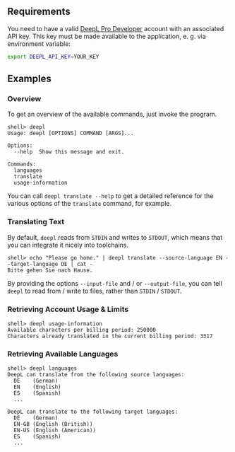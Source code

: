 ## Requirements

You need to have a valid [DeepL Pro Developer](https://www.deepl.com/pro#developer) account
with an associated API key. This key must be made available to the application, e. g. via
environment variable:

```bash
export DEEPL_API_KEY=YOUR_KEY
```

## Examples

### Overview

To get an overview of the available commands, just invoke the program.

```text
shell> deepl
Usage: deepl [OPTIONS] COMMAND [ARGS]...

Options:
  --help  Show this message and exit.

Commands:
  languages
  translate
  usage-information
```

You can call `deepl translate --help` to get a detailed reference for the various options of the
`translate` command, for example.

### Translating Text

By default, `deepl` reads from `STDIN` and writes to `STDOUT`, which means that you can integrate
it nicely into toolchains.

```text
shell> echo "Please go home." | deepl translate --source-language EN --target-language DE | cat -
Bitte gehen Sie nach Hause.
```

By providing the options `--input-file` and / or `--output-file`, you can tell `deepl` to
read from / write to files, rather than `STDIN` / `STDOUT`.

### Retrieving Account Usage & Limits

```text
shell> deepl usage-information
Available characters per billing period: 250000
Characters already translated in the current billing period: 3317
```

### Retrieving Available Languages

```text
shell> deepl languages
DeepL can translate from the following source languages:
  DE    (German)
  EN    (English)
  ES    (Spanish)
  ...

DeepL can translate to the following target languages:
  DE    (German)
  EN-GB (English (British))
  EN-US (English (American))
  ES    (Spanish)
  ...
```